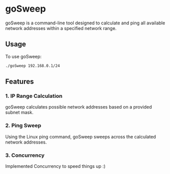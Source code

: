 # goSweep

goSweep is a command-line tool designed to calculate and ping all available network addresses within a specified network range.

## Usage

To use goSweep:

```bash
./goSweep 192.168.0.1/24
```
## Features

### 1. IP Range Calculation

goSweep calculates possible network addresses based on a provided subnet mask.

### 2. Ping Sweep

Using the Linux ping command, goSweep sweeps across the calculated network addresses.

### 3. Concurrency

Implemented Concurrency to speed things up :)
